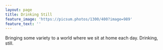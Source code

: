 ```yaml
---
layout: page
title: Drinking Still
feature_image: 'https://picsum.photos/1300/400?image=989'
feature_text: ''
---
```

Bringing some variety to a world where we sit at home each day. Drinking, still.